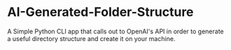 # AI-Generated-Folder-Structure
 A Simple Python CLI app that calls out to OpenAI's API in order to generate a useful directory structure and create it on your machine.
